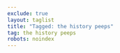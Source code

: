 ```yaml
---
exclude: true
layout: taglist
title: "Tagged: the history peeps"
tag: the history peeps
robots: noindex
---
```

